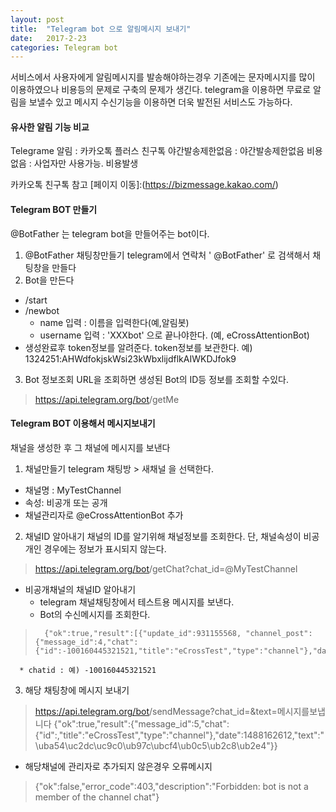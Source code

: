 ```yaml
---
layout: post
title:  "Telegram bot 으로 알림메시지 보내기"
date:   2017-2-23
categories: Telegram bot
---
```

서비스에서 사용자에게 알림메시지를 발송해야하는경우 기존에는 문자메시지를 많이 이용하였으나 비용등의 문제로 구축의 문제가 생긴다.
telegram을 이용하면 무료로 알림을 보낼수 있고 메시지 수신기능을 이용하면 더욱 발전된 서비스도 가능하다.

#### 유사한 알림 기능 비교
Telegrame  알림   :  카카오톡 플러스  친구톡
야간발송제한없음 : 야간발송제한없음
비용없음 : 사업자만 사용가능. 비용발생

카카오톡 친구톡 참고 [페이지 이동]:(https://bizmessage.kakao.com/)

#### Telegram BOT 만들기
@BotFather  는  telegram bot을 만들어주는 bot이다.
1.  @BotFather 채팅창만들기
telegram에서 연락처 ' @BotFather' 로 검색해서 채팅창을 만들다
2.  Bot을 만든다
* /start
* /newbot
     * name 입력 :  이름을 입력한다(예,알림봇)
	 * username 입력 :  'XXXbot' 으로 끝나야한다. (예, eCrossAttentionBot)
* 생성완료후 token정보를 알려준다. token정보를 보관한다.
     예) 1324251:AHWdfokjskWsi23kWbxlijdflkAIWKDJfok9
3. Bot 정보조회
URL을 조회하면 생성된 Bot의 ID등 정보를 조회할  수있다.
> https://api.telegram.org/bot<token>/getMe


#### Telegram BOT 이용해서 메시지보내기
채널을 생성한 후 그 채널에 메시지를 보낸다

1. 채널만들기
telegram  채팅방 > 새채널 을 선택한다.
* 채널명 : MyTestChannel
* 속성: 비공개 또는 공개
* 채널관리자로  @eCrossAttentionBot  추가

2. 채널ID 알아내기
채널의  ID를 알기위해  채널정보를 조회한다. 단, 채널속성이 비공개인 경우에는 정보가 표시되지 않는다.
>  https://api.telegram.org/bot<token>/getChat?chat_id=@MyTestChannel


* 비공개채널의 채널ID 알아내기
	* telegram 채널채팅창에서 테스트용 메시지를 보낸다.
	 * Bot의 수신메시지를 조회한다.
> 	    {"ok":true,"result":[{"update_id":931155568, "channel_post":{"message_id":4,"chat":{"id":-100160445321521,"title":"eCrossTest","type":"channel"},"date":1488162346,"text":"\uc548\ub155\ud558\uc138\uc694"}}]}
      * chatid : 예) -100160445321521

3. 해당 채팅창에 메시지 보내기
>  https://api.telegram.org/bot<token>/sendMessage?chat_id=<chatId>&text=메시지를보냅니다
>  {"ok":true,"result":{"message_id":5,"chat":{"id":<chatId>,"title":"eCrossTest","type":"channel"},"date":1488162612,"text":"\uba54\uc2dc\uc9c0\ub97c\ubcf4\ub0c5\ub2c8\ub2e4"}}

* 해당채널에 관리자로 추가되지 않은경우 오류메시지
>  {"ok":false,"error_code":403,"description":"Forbidden: bot is not a member of the channel chat"}
